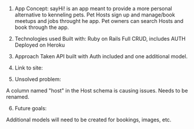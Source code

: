

1. App Concept:
    sayHi! is an app meant to provide a more personal alternative to kenneling pets. Pet Hosts sign up and manage/book meetups and jobs throught he app. Pet owners can search Hosts and book through the app. 


2. Technologies used
    Built with: Ruby on Rails
    Full CRUD, includes AUTH
    Deployed on Heroku


3. Approach Taken
    API built with Auth included and one additional model. 


4. Link to site:



5. Unsolved problem:

A column named "host" in the Host schema is causing issues. Needs to be renamed.  

6. Future goals:

Additional models will need to be created for bookings, images, etc. 